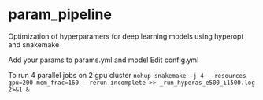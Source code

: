 # param_pipeline
Optimization of hyperparamers for deep learning models using hyperopt and snakemake

Add your params to params.yml and model
Edit config.yml

To run 4 parallel jobs on 2 gpu cluster
`nohup snakemake -j 4 --resources gpu=200 mem_frac=160 --rerun-incomplete >> _run_hyperas_e500_i1500.log  2>&1 &`

